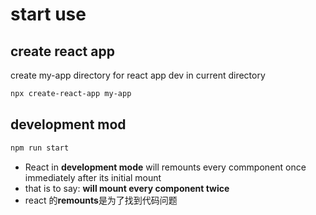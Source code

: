 # start use

## create react app

create my-app directory for react app dev in current directory

```bash
npx create-react-app my-app
```

## development mod

```bash
npm run start
```

- React in **development mode** will remounts every commponent once immediately after its initial mount
- that is to say: **will mount every component twice**
- react 的**remounts**是为了找到代码问题
